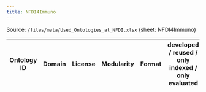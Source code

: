 ```yaml
---
title: NFDI4Immuno
---
```


Source: `/files/meta/Used_Ontologies_at_NFDI.xlsx` (sheet: NFDI4Immuno)

|Ontology ID|Domain|License|Modularity|Format|developed / reused / only indexed / only evaluated|Used in|
|---|---|---|---|---|---|---|
